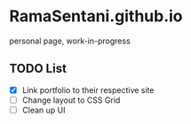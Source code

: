 # RamaSentani.github.io
personal page, work-in-progress

## TODO List
- [x] Link portfolio to their respective site
- [ ] Change layout to CSS Grid
- [ ] Clean up UI
